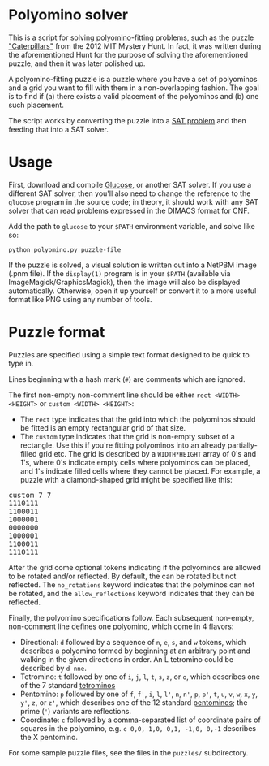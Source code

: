 # Polyomino solver

This is a script for solving [polyomino](http://en.wikipedia.org/wiki/Polyomino)-fitting problems, such as the puzzle ["Caterpillars"](http://web.mit.edu/puzzle/www/12/puzzles/betsy_johnson/caterpillars/) from the 2012 MIT Mystery Hunt.  In fact, it was written during the aforementioned Hunt for the purpose of solving the aforementioned puzzle, and then it was later polished up.

A polyomino-fitting puzzle is a puzzle where you have a set of polyominos and a grid you want to fill with them in a non-overlapping fashion.  The goal is to find if (a) there exists a valid placement of the polyominos and (b) one such placement.

The script works by converting the puzzle into a [SAT problem](http://en.wikipedia.org/wiki/Boolean_satisfiability_problem) and then feeding that into a SAT solver.

# Usage

First, download and compile [Glucose](http://www.lri.fr/~simon/?page=glucose), or another SAT solver.  If you use a different SAT solver, then you'll also need to change the reference to the `glucose` program in the source code; in theory, it should work with any SAT solver that can read problems expressed in the DIMACS format for CNF.

Add the path to `glucose` to your `$PATH` environment variable, and solve like so:

    python polyomino.py puzzle-file

If the puzzle is solved, a visual solution is written out into a NetPBM image (.pnm file).  If the `display(1)` program is in your `$PATH` (available via ImageMagick/GraphicsMagick), then the image will also be displayed automatically.  Otherwise, open it up yourself or convert it to a more useful format like PNG using any number of tools.

# Puzzle format

Puzzles are specified using a simple text format designed to be quick to type in.

Lines beginning with a hash mark (`#`) are comments which are ignored.

The first non-empty non-comment line should be either `rect <WIDTH> <HEIGHT>` or `custom <WIDTH> <HEIGHT>`:
- The `rect` type indicates that the grid into which the polyominos should be fitted is an empty rectangular grid of that size.
- The `custom` type indicates that the grid is non-empty subset of a rectangle.  Use this if you're fitting polyominos into an already partially-filled grid etc.  The grid is described by a `WIDTH*HEIGHT` array of 0's and 1's, where 0's indicate empty cells where polyominos can be placed, and 1's indicate filled cells where they cannot be placed.  For example, a puzzle with a diamond-shaped grid might be specified like this:
<pre>custom 7 7
1110111
1100011
1000001
0000000
1000001
1100011
1110111</pre>

After the grid come optional tokens indicating if the polyominos are allowed to be rotated and/or reflected.  By default, the can be rotated but not reflected.  The `no_rotations` keyword indicates that the polyminos can not be rotated, and the `allow_reflections` keyword indicates that they can be reflected.

Finally, the polyomino specifications follow.  Each subsequent non-empty, non-comment line defines one polyomino, which come in 4 flavors:
- Directional: `d` followed by a sequence of `n`, `e`, `s`, and `w` tokens, which describes a polyomino formed by beginning at an arbitrary point and walking in the given directions in order.  An L tetromino could be described by `d nne`.
- Tetromino: `t` followed by one of `i`, `j`, `l`, `t`, `s`, `z`, or `o`, which describes one of the 7 standard [tetrominos](http://en.wikipedia.org/wiki/Tetromino)
- Pentomino: `p` followed by one of `f`, `f'`, `i`, `l`, `l'`, `n`, `n'`, `p`, `p'`, `t`, `u`, `v`, `w`, `x`, `y`, `y'`, `z`, or `z'`, which describes one of the 12 standard [pentominos](http://en.wikipedia.org/wiki/Pentomino); the prime (`'`) variants are reflections.
- Coordinate: `c` followed by a comma-separated list of coordinate pairs of squares in the polyomino, e.g. `c 0,0, 1,0, 0,1, -1,0, 0,-1` describes the X pentomino.

For some sample puzzle files, see the files in the `puzzles/` subdirectory.
